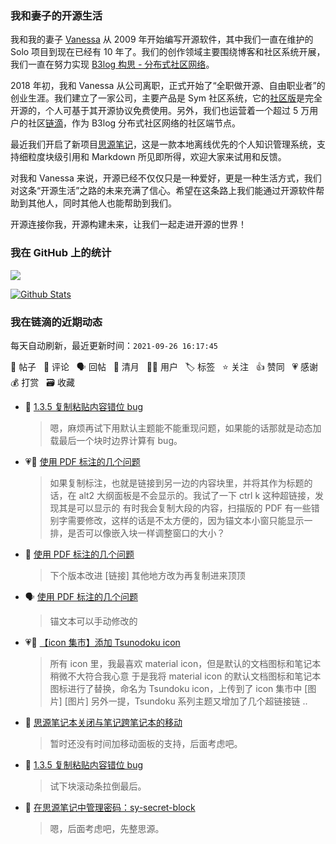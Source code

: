 ### 我和妻子的开源生活

我和我的妻子 [Vanessa](https://github.com/Vanessa219) 从 2009 年开始编写开源软件，其中我们一直在维护的 Solo 项目到现在已经有 10 年了。我们的创作领域主要围绕博客和社区系统开展，我们一直在努力实现 [B3log 构思 - 分布式社区网络](https://ld246.com/article/1546941897596)。

2018 年初，我和 Vanessa 从公司离职，正式开始了“全职做开源、自由职业者”的创业生涯。我们建立了一家公司，主要产品是 Sym 社区系统，它的[社区版](https://github.com/88250/symphony)是完全开源的，个人可基于其开源协议免费使用。另外，我们也运营着一个超过 5 万用户的社区[链滴](https://ld246.com)，作为 B3log 分布式社区网络的社区端节点。

最近我们开启了新项目[思源笔记](https://github.com/siyuan-note/siyuan)，这是一款本地离线优先的个人知识管理系统，支持细粒度块级引用和 Markdown 所见即所得，欢迎大家来试用和反馈。

对我和 Vanessa 来说，开源已经不仅仅只是一种爱好，更是一种生活方式，我们对这条“开源生活”之路的未来充满了信心。希望在这条路上我们能通过开源软件帮助到其他人，同时其他人也能帮助到我们。

开源连接你我，开源构建未来，让我们一起走进开源的世界！

### 我在 GitHub 上的统计

<a title="Hits" target="_blank" href="https://github.com/88250/88250"><img src="https://hits.b3log.org/88250/88250.svg"></a>

[![Github Stats](https://github-readme-stats.vercel.app/api?username=88250&theme=tokyonight&show_icons=true)](https://github.com/88250)

<!--events start -->

### 我在链滴的近期动态

每天自动刷新，最近更新时间：`2021-09-26 16:17:45`

📝 帖子 &nbsp; 💬 评论 &nbsp; 🗣 回帖 &nbsp; 🌙 清月 &nbsp; 👨‍💻 用户 &nbsp; 🏷️ 标签 &nbsp; ⭐️ 关注 &nbsp; 👍 赞同 &nbsp; 💗 感谢 &nbsp; 💰 打赏 &nbsp; 🗃 收藏

* 💬 [1.3.5 复制粘贴内容错位 bug](https://ld246.com/article/1632578036196/comment/1632643048656#comments)

  > 嗯，麻烦再试下用默认主题能不能重现问题，如果能的话那就是动态加载最后一个块时边界计算有 bug。
* 💗📝 [使用 PDF 标注的几个问题](https://ld246.com/article/1632629378181)

  > 如果复制标注，也就是链接到另一边的内容块里，并将其作为标题的话，在 alt2 大纲面板是不会显示的。我试了一下 ctrl k 这种超链接，发现其是可以显示的 有时我会复制大段的内容，扫描版的 PDF 有一些错别字需要修改，这样的话是不太方便的，因为锚文本小窗只能显示一排，是否可以像嵌入块一样调整窗口的大小？
* 💬 [使用 PDF 标注的几个问题](https://ld246.com/article/1632629378181/comment/1632641662854#comments)

  > 下个版本改进 [链接] 其他地方改为再复制进来顶顶
* 🗣 [使用 PDF 标注的几个问题](https://ld246.com/article/1632629378181/comment/1632640646604#comments)

  > 锚文本可以手动修改的
* 💗📝 [【icon 集市】添加 Tsunodoku icon](https://ld246.com/article/1632633793875)

  > 所有 icon 里，我最喜欢 material icon，但是默认的文档图标和笔记本稍微不大符合我心意 于是我将 material icon 的默认文档图标和笔记本图标进行了替换，命名为 Tsundoku icon，上传到了 icon 集市中 [图片] [图片] 另外一提，Tsundoku 系列主题又增加了几个超链接链 ..
* 💬 [思源笔记本关闭与笔记跨笔记本的移动](https://ld246.com/article/1627872116935/comment/1632641203629#comments)

  > 暂时还没有时间加移动面板的支持，后面考虑吧。
* 💬 [1.3.5 复制粘贴内容错位 bug](https://ld246.com/article/1632578036196/comment/1632641076396#comments)

  > 试下块滚动条拉倒最后。
* 💬 [在思源笔记中管理密码：sy-secret-block](https://ld246.com/article/1632584716120/comment/1632640974914#comments)

  > 嗯，后面考虑吧，先整思源。


<!--events end -->
